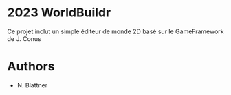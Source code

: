 # 2023 WorldBuildr

Ce projet inclut un simple éditeur de monde 2D basé sur le GameFramework de J. Conus

# Authors

* N. Blattner
